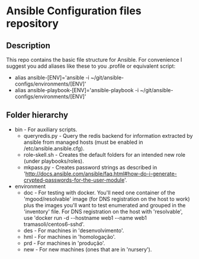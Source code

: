 # Ansible Configuration files repository

## Description
This repo contains the basic file structure for Ansible. For convenience I suggest you add aliases like these to you .profile or equivalent script:
* alias ansible-[ENV]='ansible -i ~/git/ansible-configs/environments/[ENV]'
* alias ansible-playbook-[ENV]='ansible-playbook -i ~/git/ansible-configs/environments/[ENV]'

## Folder hierarchy
* bin - For auxiliary scripts.
  * queryredis.py - Query the redis backend for information extracted by ansible from managed hosts (must be enabled in /etc/ansible.ansible.cfg).
  * role-skell.sh - Creates the default folders for an intended new role (under playbooks/roles).
  * mkpass.py - Creates password strings as described in 'http://docs.ansible.com/ansible/faq.html#how-do-i-generate-crypted-passwords-for-the-user-module'.
* environment
  * doc - For testing with docker. You'll need one container of the 'mgood/resolvable' image (for DNS registration on the host to work) plus the images you'll want to test enumerated and grouped in the 'inventory' file. For DNS registration on the host with 'resolvable', use 'docker run -d --hostname web1 --name web1 tramasoli/centos6-sshd'.
  * des - For machines in 'desenvolvimento'.
  * hml - For machines in 'homologação'.
  * prd - For machines in 'produção'.
  * new - For new machines (ones that are in 'nursery').
